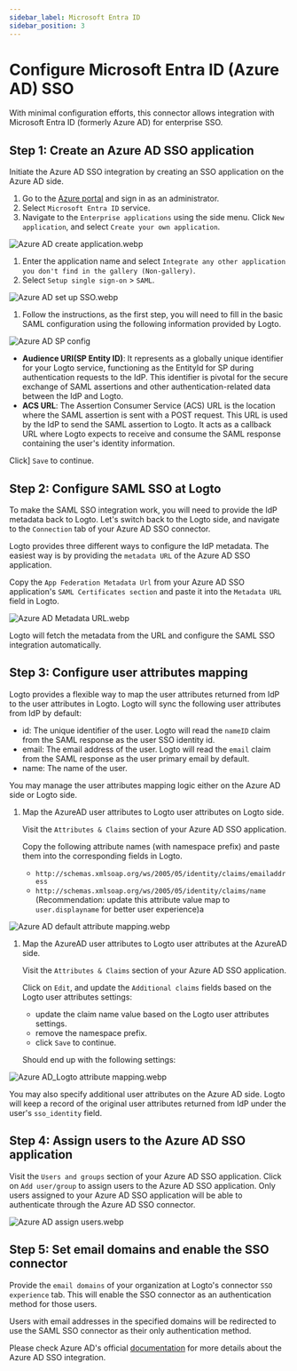 ```yaml
---
sidebar_label: Microsoft Entra ID
sidebar_position: 3
---
```


# Configure Microsoft Entra ID (Azure AD) SSO

With minimal configuration efforts, this connector allows integration with Microsoft Entra ID (formerly Azure AD) for enterprise SSO.

## Step 1: Create an Azure AD SSO application

Initiate the Azure AD SSO integration by creating an SSO application on the Azure AD side.

1. Go to the [Azure portal](https://portal.azure.com/) and sign in as an administrator.
2. Select `Microsoft Entra ID` service.
3. Navigate to the `Enterprise applications` using the side menu. Click `New application`, and select `Create your own application`.

![Azure AD create application.webp](./assets/azure_ad_create_application.webp)

1. Enter the application name and select `Integrate any other application you don't find in the gallery (Non-gallery)`.
2. Select `Setup single sign-on` > `SAML`.

![Azure AD set up SSO.webp](./assets/azure_ad_set_up_single_sign_on.webp)

1. Follow the instructions, as the first step, you will need to fill in the basic SAML configuration using the following information provided by Logto.

![Azure AD SP config](./assets/azure_ad_sp_config.webp)

- **Audience URI(SP Entity ID)**: It represents as a globally unique identifier for your Logto service, functioning as the EntityId for SP during authentication requests to the IdP. This identifier is pivotal for the secure exchange of SAML assertions and other authentication-related data between the IdP and Logto.
- **ACS URL**: The Assertion Consumer Service (ACS) URL is the location where the SAML assertion is sent with a POST request. This URL is used by the IdP to send the SAML assertion to Logto. It acts as a callback URL where Logto expects to receive and consume the SAML response containing the user's identity information.

Click] `Save` to continue.

## Step 2: Configure SAML SSO at Logto

To make the SAML SSO integration work, you will need to provide the IdP metadata back to Logto. Let's switch back to the Logto side, and navigate to the `Connection` tab of your Azure AD SSO connector.

Logto provides three different ways to configure the IdP metadata. The easiest way is by providing the `metadata URL` of the Azure AD SSO application.

Copy the `App Federation Metadata Url` from your Azure AD SSO application's `SAML Certificates section` and paste it into the `Metadata URL` field in Logto.

![Azure AD Metadata URL.webp](./assets/azure_ad_metadata_url.webp)

Logto will fetch the metadata from the URL and configure the SAML SSO integration automatically.

## Step 3: Configure user attributes mapping

Logto provides a flexible way to map the user attributes returned from IdP to the user attributes in Logto. Logto will sync the following user attributes from IdP by default:

- id: The unique identifier of the user. Logto will read the `nameID` claim from the SAML response as the user SSO identity id.
- email: The email address of the user. Logto will read the `email` claim from the SAML response as the user primary email by default.
- name: The name of the user.

You may manage the user attributes mapping logic either on the Azure AD side or Logto side.

1. Map the AzureAD user attributes to Logto user attributes on Logto side.

   Visit the `Attributes & Claims` section of your Azure AD SSO application.

   Copy the following attribute names (with namespace prefix) and paste them into the corresponding fields in Logto.

   - `http://schemas.xmlsoap.org/ws/2005/05/identity/claims/emailaddress`
   - `http://schemas.xmlsoap.org/ws/2005/05/identity/claims/name` (Recommendation: update this attribute value map to `user.displayname` for better user experience)a

![Azure AD default attribute mapping.webp](./assets/azure_ad_default_attribute_mapping.webp)

1. Map the AzureAD user attributes to Logto user attributes at the AzureAD side.

   Visit the `Attributes & Claims` section of your Azure AD SSO application.

   Click on `Edit`, and update the `Additional claims` fields based on the Logto user attributes settings:

   - update the claim name value based on the Logto user attributes settings.
   - remove the namespace prefix.
   - click `Save` to continue.

   Should end up with the following settings:

![Azure AD_Logto attribute mapping.webp](./assets/azure_ad_logto_attribute_mapping.webp)

You may also specify additional user attributes on the Azure AD side. Logto will keep a record of the original user attributes returned from IdP under the user's `sso_identity` field.

## Step 4: Assign users to the Azure AD SSO application

Visit the `Users and groups` section of your Azure AD SSO application. Click on `Add user/group` to assign users to the Azure AD SSO application. Only users assigned to your Azure AD SSO application will be able to authenticate through the Azure AD SSO connector.

![Azure AD assign users.webp](./assets/azure_ad_assign_users.webp)

## Step 5: Set email domains and enable the SSO connector

Provide the `email domains` of your organization at Logto's connector `SSO experience` tab. This will enable the SSO connector as an authentication method for those users.

Users with email addresses in the specified domains will be redirected to use the SAML SSO connector as their only authentication method.

Please check Azure AD's official [documentation](https://learn.microsoft.com/en-us/entra/identity/enterprise-apps/add-application-portal-setup-sso) for more details about the Azure AD SSO integration.
